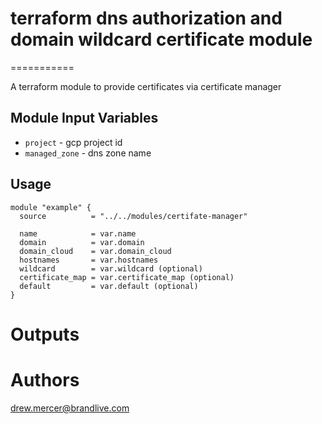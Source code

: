 # terraform dns authorization and domain wildcard certificate module 
===========

A terraform module to provide certificates via certificate manager

Module Input Variables
----------------------

- `project` - gcp project id
- `managed_zone` - dns zone name

Usage
-----

```hcl
module "example" {
  source          = "../../modules/certifate-manager"

  name            = var.name
  domain          = var.domain
  domain_cloud    = var.domain_cloud
  hostnames       = var.hostnames
  wildcard        = var.wildcard (optional)
  certificate_map = var.certificate_map (optional)
  default         = var.default (optional)
}
```

Outputs
=======

Authors
=======

drew.mercer@brandlive.com
